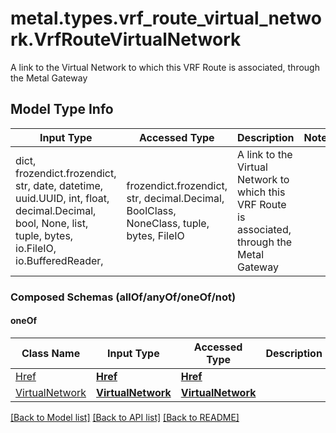 # metal.types.vrf_route_virtual_network.VrfRouteVirtualNetwork

A link to the Virtual Network to which this VRF Route is associated, through the Metal Gateway

## Model Type Info
Input Type | Accessed Type | Description | Notes
------------ | ------------- | ------------- | -------------
dict, frozendict.frozendict, str, date, datetime, uuid.UUID, int, float, decimal.Decimal, bool, None, list, tuple, bytes, io.FileIO, io.BufferedReader,  | frozendict.frozendict, str, decimal.Decimal, BoolClass, NoneClass, tuple, bytes, FileIO | A link to the Virtual Network to which this VRF Route is associated, through the Metal Gateway | 

### Composed Schemas (allOf/anyOf/oneOf/not)
#### oneOf
Class Name | Input Type | Accessed Type | Description | Notes
------------- | ------------- | ------------- | ------------- | -------------
[Href](Href.md) | [**Href**](Href.md) | [**Href**](Href.md) |  | 
[VirtualNetwork](VirtualNetwork.md) | [**VirtualNetwork**](VirtualNetwork.md) | [**VirtualNetwork**](VirtualNetwork.md) |  | 

[[Back to Model list]](../../README.md#documentation-for-models) [[Back to API list]](../../README.md#documentation-for-api-endpoints) [[Back to README]](../../README.md)

